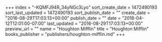 +++
index = "-KQMFJ94R_34yNGc3Lyo"
sort_create_date = 1472490193
sort_last_updated = 1472490193
sort_publish_date = ""
create_date = "2016-08-29T17:03:13+00:00"
publish_date = ""
date = "2018-04-12T12:01:00-07:00"
last_updated = "2016-08-29T17:03:13+00:00"
preview_url = ""
name = "Houghton Mifflin"
title = "Houghton Mifflin"
books_publisher = "publishers/houghton-mifflin.md"
+++
